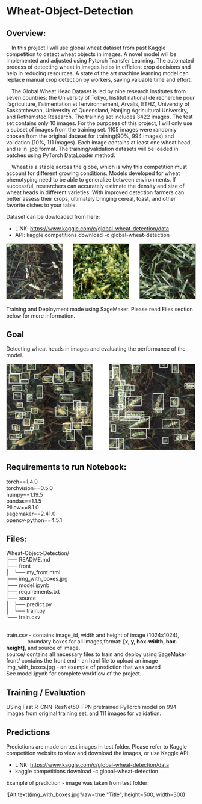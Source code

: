 # Wheat-Object-Detection

## Overview:
&emsp;In this project I will use global wheat dataset from past Kaggle competition to detect wheat objects in images. A novel model will be implemented and adjusted using Pytorch Transfer Learning. The automated process of detecting wheat in images helps in efficient crop decisions and help in reducing resources. A state of the art machine learning model can replace manual crop detection by workers, saving valuable time and effort.
    
&emsp;The Global Wheat Head Dataset is led by nine research institutes from seven countries: the University of Tokyo, Institut national de recherche pour l’agriculture, l’alimentation et l’environnement, Arvalis, ETHZ, University of Saskatchewan, University of Queensland, Nanjing Agricultural University, and Rothamsted Research. The training set includes 3422 images. The test set contains only 10 images. For the purposes of this project, I will only use a subset of images from the training set. 1105 images were randomly chosen from the original dataset for training(90%, 994 images) and validation (10%, 111 images). Each image contains at least one wheat head, and is in .jpg format. The training/validation datasets will be loaded in batches using PyTorch DataLoader method.
  
&emsp;Wheat is a staple across the globe, which is why this competition must account for different growing conditions. Models developed for wheat phenotyping need to be able to generalize between environments. If successful, researchers can accurately estimate the density and size of wheat heads in different varieties. With improved detection farmers can better assess their crops, ultimately bringing cereal, toast, and other favorite dishes to your table.

Dataset can be dowloaded from here:
- LINK: https://www.kaggle.com/c/global-wheat-detection/data
- API: kaggle competitions download -c global-wheat-detection
 
 ![Alt text](sample.png?raw=true "Title")
  
 Training and Deployment made using SageMaker. Please read Files section below for more information.
 
 ## Goal
 
 Detecting wheat heads in images and evaluating the performance of the model. 
 
 ![Alt text](targets-sample.png?raw=true "Title")

## Requirements to run Notebook:
torch==1.4.0 <br>
torchvision==0.5.0 <br>
numpy==1.19.5 <br>
pandas==1.1.5 <br>
Pillow==8.1.0 <br>
sagemaker==2.41.0 <br>
opencv-python==4.5.1

## Files:
Wheat-Object-Detection/<br>
├── README.md<br>
├── front<br>
│   └── my_front.html<br>
├── img_with_boxes.jpg<br>
├── model.ipynb<br>
├── requirements.txt<br>
├── source<br>
│   ├── predict.py<br>
│   └── train.py<br>
└── train.csv<br> <br>

train.csv - contains image_id, width and height of image (1024x1024), <br>
&emsp;&emsp;&emsp;&emsp;boundary boxes for all images,format: **[x, y, box-width, box-height]**, and source of image. <br>
source/ contains all necessary files to train and deploy using SageMaker <br>
front/ contains the front end - an html file to upload an image  <br>
img_with_boxes.jpg - an example of prediction that was saved <br>
See model.ipynb for complete workflow of the project. <br>

## Training / Evaluation 

USing Fast R-CNN-ResNet50-FPN pretrained PyTorch model on 994 images from original training set, and 111 images for validation. 


## Predictions

Predictions are made on test images in test folder. Please refer to Kaggle competition website to view and download the images, or use Kaggle API:
- LINK: https://www.kaggle.com/c/global-wheat-detection/data
- kaggle competitions download -c global-wheat-detection

Example of prediction - image was taken from test folder:

![Alt text](img_with_boxes.jpg?raw=true "Title", height=500, width=300)




